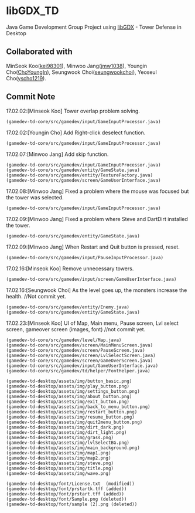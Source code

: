 # libGDX_TD
Java Game Development Group Project using [libGDX] - Tower Defense in Desktop


[libGDX]: https://libgdx.badlogicgames.com/

## Collaborated with
 MinSeok Koo([kei98301]), Minwoo Jang([jmw1038]), Youngin Cho([ChoYoungIn]), Seungwook Choi([seungwookchoi]), 
 Yeoseul Cho([yscho1219]).

[kei98301]: https://github.com/kei98301
[jmw1038]: https://github.com/jmw1038
[ChoYoungIn]: https://github.com/ChoYoungIn
[seungwookchoi]: https://github.com/seungwookchoi
[yscho1219]: https://github.com/yscho1219
## Commit Note
17.02.02:[Minseok Koo] Tower overlap problem solving. 

	(gamedev-td-core/src/gamedev/input/GameInputProcessor.java)

17.02.02:[Youngin Cho] Add Right-click deselect function. 

	(gamedev-td-core/src/gamedev/input/GameInputProcessor.java)

17.02.07:[Minwoo Jang] Add skip function. 

	(gamedev-td-core/src/gamedev/input/GameInputProcessor.java)
	(gamedev-td-core/src/gamedev/entity/GameState.java)
	(gamedev-td-core/src/gamedev/entity/TextureFactory.java)
	(gamedev-td-core/src/gamedev/screen/GameUserInterface.java)

17.02.08:[Minwoo Jang] Fixed a problem where the mouse was focused but the tower was selected. 

	(gamedev-td-core/src/gamedev/input/GameInputProcessor.java)

17.02.09:[Minwoo Jang] Fixed a problem where Steve and DartDirt installed the tower. 

	(gamedev-td-core/src/gamedev/entity/GameState.java)

17.02.09:[Minwoo Jang] When Restart and Quit button is pressed, reset.

	(gamedev-td-core/src/gamedev/input/PauseInputProcessor.java)
	
17.02.16:[Minseok Koo] Remove unnecessary towers.

	(gamedev-td-core/src/gamedev/input/screen/GameUserInterface.java)
	
17.02.16:[Seungwook Choi] As the level goes up, the monsters increase the health. //Not commit yet.

	(gamedev-td-core/src/gamedev/entity/Enemy.java)
	(gamedev-td-core/src/gamedev/entity/GameState.java)

17.02.23:[Minseok Koo] UI of Map, Main menu, Pause screen, Lvl select screen, gameover screen (images, font) //not commit yet.

	(gamedev-td-core/src/gamedev/level/Map.java)
	(gamedev-td-core/src/gamedev/screen/MainMenuScreen.java)
	(gamedev-td-core/src/gamedev/screen/PauseScreen.java)
	(gamedev-td-core/src/gamedev/screen/LvlSelectScreen.java)
	(gamedev-td-core/src/gamedev/screen/GameOverScreen.java)
	(gamedev-td-core/src/gamedev/input/GameUserInterface.java)
	(gamedev-td-core/src/gamedev/td/helper/FontHelper.java)

	(gamedev-td-desktop/assets/img/button_basic.png)
	(gamedev-td-desktop/assets/img/play_button.png)
	(gamedev-td-desktop/assets/img/settings_button.png)
	(gamedev-td-desktop/assets/img/about_button.png)
	(gamedev-td-desktop/assets/img/exit_button.png)
	(gamedev-td-desktop/assets/img/back_to_menu_button.png)
	(gamedev-td-desktop/assets/img/restart_button.png)
	(gamedev-td-desktop/assets/img/resume_button.png)
	(gamedev-td-desktop/assets/img/quit2menu_button.png)
	(gamedev-td-desktop/assets/img/dirt_dark.png)
	(gamedev-td-desktop/assets/img/dirt_light.png)
	(gamedev-td-desktop/assets/img/grass.png)
	(gamedev-td-desktop/assets/img/lvlSelectBG.png)
	(gamedev-td-desktop/assets/img/main_background.png)
	(gamedev-td-desktop/assets/img/map1.png)
	(gamedev-td-desktop/assets/img/map2.png)
	(gamedev-td-desktop/assets/img/steve.png)
	(gamedev-td-desktop/assets/img/title.png)
	(gamedev-td-desktop/assets/img/wave.png)

	(gamedev-td-desktop/font/License.txt  (modified))
	(gamedev-td-desktop/font/prstartk.tff (added))
	(gamedev-td-desktop/font/prstart.tff (added))
	(gamedev-td-desktop/font/Sample.png (deleted))
	(gamedev-td-desktop/font/sample (2).png (deleted))
